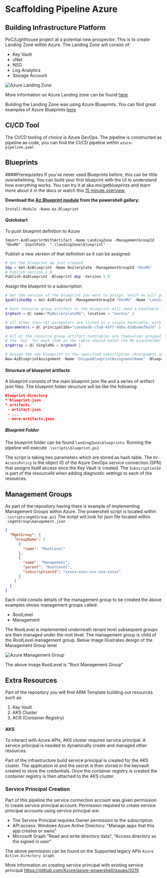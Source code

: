 # Scaffolding Pipeline Azure

## Building Infrastructure Platform
PoC/Lighthouse project at a potential new prospector. This is to create Landing Zone within Azure. The Landing Zone will consist of:
* Key Vault
* vNet
* NSG
* Log Analytics
* Storage Account

![Azure Landing Zone](https://docs.microsoft.com/en-us/azure/governance/blueprints/media/caf-blueprints/caf-migration-landing-zone-architecture.png)

More information on Azure Landing zone can be found <a href=https://docs.microsoft.com/en-us/azure/governance/blueprints/samples/caf-migrate-landing-zone> here</a>

Building the Landing Zone was using Azure Blueprints. You can find great examples of Azure Blueprints <a href=https://github.com/Azure/azure-blueprints> here</a>

## CI/CD Tool
The CI/CD tooling of choice is Azure DevOps. The pipeline is constructed as pipeline as code, you can find the CI/CD pipeline within `azure-pipeline.yaml`



## Blueprints

####Prerequisites
If you've never used Blueprints before, this can be little overwhelming. You can build your first blueprint with the UI to understand how everything works. You can try it at aka.ms/getblueprints and learn more about it in the docs or watch this <a href="https://www.youtube.com/watch?v=cQ9D-d6KkMY"> 15 minute overview.</a>

**Download the <a href="https://powershellgallery.com/packages/Az.Blueprint/">Az.Blueprint module</a> from the powershell gallary:**

`Install-Module -Name Az.Blueprint`

#### Quickstart
To push blueprint definition to Azure

`Import-AzBlueprintWithArtifact -Name LandingZone -ManagementGroupId "DevMG" -InputPath  ".\landingZone\blueprint"`

Publish a new version of that definition so it can be assigned:
```powershell
# Get the blueprint we just created
$bp = Get-AzBlueprint -Name Boilerplate -ManagementGroupId "DevMG"
# Publish version 1.0
Publish-AzBlueprint -Blueprint $bp -Version 1.0
```

Assign the blueprint to a subscription

```powershell
# Get the version of the blueprint you want to assign, which we will pas to New-AzBlueprintAssignment
$publishedBp = Get-AzBlueprint -ManagementGroupId "DevMG" -Name "LandingZone" -LatestPublished

# Each resource group artifact in the blueprint will need a hashtable for the actual RG name and location
$rgHash = @{ name="MyBoilerplateRG"; location = "eastus" }

# all other (non-rg) parameters are listed in a single hashtable, with a key/value pair for each parameter
$parameters = @{ principalIds="caeebed6-cfa8-45ff-9d8a-03dba4ef9a7d" }

# All of the resource group artifact hashtables are themselves grouped into a parent hashtable
# the 'key' for each item in the table should match the RG placeholder name in the blueprint
$rgArray = @{ SingleRG = $rgHash }

# Assign the new blueprint to the specified subscription (Assignment updates should use Set-AzBlueprintAssignment
New-AzBlueprintAssignment -Name "UniqueBlueprintAssignmentName" -Blueprint $publishedBp -Location eastus -SubscriptionId "00000000-1111-0000-1111-000000000000" -ResourceGroupParameter $rgArray -Parameter $parameters
```

#### Structure of blueprint artifacts
A blueprint consists of the main blueprint json file and a series of artifact json files.
The blueprint folder structure will be like the following:

```json
Blueprint directory
* blueprint.json
* artifacts
 - artifact.json
 - ...
 - more-artifacts.json
```

##### Blueprint Folder
The blueprint folder can be found `landingZone\blueprints`. Running the pipeline will execute `.\scripts\blueprint.ps1`

The script is taking two parameters which are stored as hash table. The `KV-AccessPolicy` is the object ID of the Azure DevOps service connection (SPN) that assigns itself access once the Key Vault is created. The `SubscriptionId` is part of the resourceId when adding diagnostic settings to each of the resources. 

## Management Groups
As part of the repository having there is example of implementing Management Groups within Azure. The powershell script is located within `.\scripts\mgmtGroup.ps1` The script will look for json file located within `.\mgmtGroup\management.json` 

```json
{
  "MgmtGroup": {
    "GroupName": [
      {
        "name": "RootLevel"
      },
      {
        "name": "Management",
        "parent": "RootLevel",
        "subscriptionId": "xxxxx-xxxx-xxx-xxx-xxxxx"
      }
    ]
  }
}
```

Each child consits details of the management group to be created the above examples shows management groups called:

* RootLevel
* Management

The RootLevel is implemented underneath tenant level subsequent groups are then managed under the root level. The management group is child of the RootLevel management group. Below image illustrates design of the Management Group level 

![Azure Management Group](https://docs.microsoft.com/en-us/azure/governance/management-groups/media/tree.png)

The above image RootLevel is "Root Management Group"



## Extra Resources
Part of the repository you will find ARM Template building out resources such as:

1) Key Vault
2) AKS Cluster
3) ACR (Container Registry)

#### AKS
To interact with Azure APIs, AKS cluster requires service principal. A service principal is needed to dynamically create and managed other resources.

Part of the infrastructure build service principal is created for the AKS cluster. The application id and the secret is then stored in the keyvault created to store the credentials. Once the container registry is created the container registry is then  attached to the AKS cluster.

### Service Principal Creation
Part of this pipeline the service connection account was given permission to create service principal account.
Permission required to create service principal accounts using service principal are:
* The Service Principal requires Owner permission to the subscription 
* API access: Windows Azure Active Directory: "Manage apps that this app creates or owns" 
* Microsoft Graph "Read and write directory data", "Access directory as the signed in user"

The above permission can be found on the Supported legacy APIs `Azure Active Directory Graph`

More information on creating service principal with existing service principal
https://github.com/Azure/azure-powershell/issues/3215